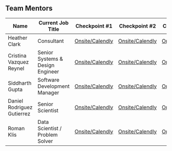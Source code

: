## Team Mentors 

| Name | Current Job Title | Checkpoint #1 | Checkpoint #2 | Checkpoint #3 | LinkedIn | Calendly |
|---|---|---|---|---|---|---|
| Heather Clark | Consultant | [Onsite/Calendly](YOUR_LINK) | [Onsite/Calendly](YOUR_LINK) | [Onsite/Calendly](YOUR_LINK) | Not provided | [<img src="https://cdn-icons-png.flaticon.com/512/747/747310.png" width="24"/>](YOUR_CALENDLY_URL) |
| Cristina Vazquez Reynel | Senior Systems & Design Engineer | [Onsite/Calendly](YOUR_LINK) | [Onsite/Calendly](YOUR_LINK) | [Onsite/Calendly](YOUR_LINK) | [<img src="https://cdn-icons-png.flaticon.com/512/174/174857.png" width="24"/>](https://www.linkedin.com/in/cristinareynel) | [<img src="https://cdn-icons-png.flaticon.com/512/747/747310.png" width="24"/>](YOUR_CALENDLY_URL) |
| Siddharth Gupta | Software Development Manager | [Onsite/Calendly](YOUR_LINK) | [Onsite/Calendly](YOUR_LINK) | [Onsite/Calendly](YOUR_LINK) | [<img src="https://cdn-icons-png.flaticon.com/512/174/174857.png" width="24"/>](https://www.linkedin.com/in/sid88in/) | [<img src="https://cdn-icons-png.flaticon.com/512/747/747310.png" width="24"/>](https://calendly.com/sid88in/new-meeting) |
| Daniel Rodriguez Gutierrez | Senior Scientist | [Onsite/Calendly](YOUR_LINK) | [Onsite/Calendly](YOUR_LINK) | [Onsite/Calendly](YOUR_LINK) | [<img src="https://cdn-icons-png.flaticon.com/512/174/174857.png" width="24"/>](https://www.linkedin.com/in/daniel-rodriguez-gutierrez/) | [<img src="https://cdn-icons-png.flaticon.com/512/747/747310.png" width="24"/>](YOUR_CALENDLY_URL) |
| Roman Klis | Data Scientist / Problem Solver | [Onsite/Calendly](YOUR_LINK) | [Onsite/Calendly](YOUR_LINK) | [Onsite/Calendly](YOUR_LINK) | [<img src="https://cdn-icons-png.flaticon.com/512/174/174857.png" width="24"/>](https://www.linkedin.com/in/roman-pawel-klis-3811994/) | [<img src="https://cdn-icons-png.flaticon.com/512/747/747310.png" width="24"/>](YOUR_CALENDLY_URL) |
